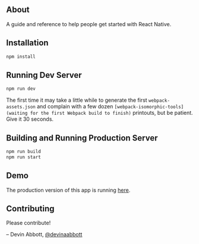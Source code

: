 ## About

A guide and reference to help people get started with React Native.

## Installation

```bash
npm install
```

## Running Dev Server

```bash
npm run dev
```

The first time it may take a little while to generate the first `webpack-assets.json` and complain with a few dozen `[webpack-isomorphic-tools] (waiting for the first Webpack build to finish)` printouts, but be patient. Give it 30 seconds.

## Building and Running Production Server

```bash
npm run build
npm run start
```

## Demo

The production version of this app is running [here](http://www.reactnativeexpress.com).

## Contributing

Please contribute!

– Devin Abbott, [@devinaabbott](http://twitter.com/devinaabbott)
